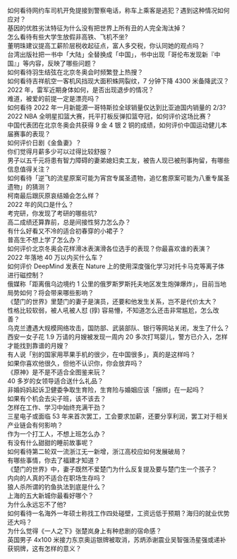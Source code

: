 如何看待网约车司机开免提接到警察电话，称车上乘客是逃犯？遇到这种情况如何应对？  
基因的优胜劣汰特征为什么没有把世界上所有丑的人完全淘汰掉？  
怎么看待有些大学生放假非高铁、飞机不坐?  
董明珠建议提高工薪阶层税收起征点，富人多交税，你认同她的观点吗？  
台湾出版社把一书中「大陆」全替换成「中国」，书中出现「哥伦布发现新『中国』」等内容，反映了哪些问题？  
如何看待羽生结弦在北京冬奥会时频繁登上热搜？  
如何看待吉祥航空一客机风挡现大面积蛛网裂纹，7 分钟下降 4300 米备降武汉？  
2022 年，雷军近期身体如何，是否出现退步的情况？  
难道，被爱的前提一定是漂亮吗？  
如何看待 2022 年一月新能源一哥特斯拉全球销量仅达到比亚迪国内销量的 2/3?  
2022 NBA 全明星扣篮大赛，托平打板反弹扣篮夺冠，如何评价这场比赛？  
中国代表团在北京冬奥会共获得 9 金 4 银 2 铜的成绩，如何评价中国运动健儿本届赛事的表现？  
如何评价日剧《金鱼妻》？  
你们觉得月薪多少可以过得比较舒服？  
男子以五千元将患有智力障碍的妻弟媳妇卖工友，被告人现已被刑事拘留，有哪些信息值得关注？  
如何看待「逆飞的流星原案可能为宵宫专属圣遗物，追忆套原案可能为八重专属圣遗物」的猜测？  
柯南最后跟灰原哀结婚会怎么样？  
2022 年的风口是什么？  
考完研，你发现了考研的哪些坑?  
高二成绩还算靠前，总是间接性努力怎么办？  
有什么好看又不冷的适合初春穿的小裙子？  
普高生不想上学了怎么办？  
如何评价北京冬奥会花样滑冰表演滑各位选手的表现？你最喜欢谁的表演？  
2022 年落地 40 万以内买什么车？  
如何评价 DeepMind 发表在 Nature 上的使用深度强化学习对托卡马克等离子体进行磁控制？  
俄媒称「距离俄乌边境约 1 公里的俄罗斯罗斯托夫地区发生炮弹爆炸」，目前当地局势如何？将会带来哪些影响？  
《楚门的世界》里楚门的妻子是演员，还要和他发生关系，岂不是代价太大？  
性格比较软弱，被人吼被人怼 (㨃) 容易懵，不知道怎么还击非常尴尬，怎么改善？  
乌克兰遭遇大规模网络攻击，国防部、武装部队、银行等网站关闭，发生了什么？  
西安一女子花 1.9 万请的月嫂被发现一周内 20 多次打骂婴儿，警方已介入，怎样才能找到靠谱的月嫂？  
有人说「别的国家用苹果手机的很少，在中国很多」，真的是这样吗？  
如果你喜欢他很久，但他不认识你，你会放弃吗？  
《原神》是不是不适合全图鉴来玩？  
40 多岁的女领导适合送什么礼品？  
非婚妈妈起诉卫健委争取生育险，生育险与婚姻应该「捆绑」在一起吗？  
如果有个机会去尖子班，该不该去？  
怎样在工作、学习中始终充满干劲？  
三星电子或面临 53 年来首次罢工，工会要求加薪，还要分享利润，罢工对于相关产业链会有何影响？  
作为一个打工人，不想上班怎么办？  
有没有什么甜甜的睡前故事呢？  
如何看待第二轮双一流浙江无一新增，浙江高校应如何发展破局？  
有哪些事情，你去了福建才知道？  
《楚门的世界》中，妻子既然不爱楚门为什么反复提及要与楚门生一个孩子？  
内向的人真的不适合在职场生存吗？  
狼人杀所谓的钓鱼执法到底是什么？  
上海的五大新城你最看好哪个？  
为什么永远忘不了他?  
如何看待一名海外一年硕士称找工作四处碰壁，工资远低于预期？海归的就业优势还大吗？  
为什么觉得《一人之下》张楚岚身上有种悲剧的宿命感？  
英国男子 4x100 米接力东京奥运银牌被取消，苏炳添谢震业吴智强汤星强或递补获铜牌，这有怎样的意义？  
